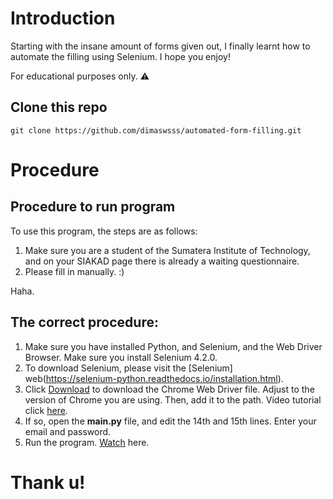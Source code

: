 # Introduction
Starting with the insane amount of forms given out, I finally learnt how to automate the filling using Selenium. I hope you enjoy!

For educational purposes only. ⚠

## Clone this repo

```git
git clone https://github.com/dimaswsss/automated-form-filling.git
```

# Procedure
## Procedure to run program
To use this program, the steps are as follows:
1. Make sure you are a student of the Sumatera Institute of Technology, and on your SIAKAD page there is already a waiting questionnaire.
2. Please fill in manually. :)

Haha.


## The correct procedure:
1. Make sure you have installed Python, and Selenium, and the Web Driver Browser. Make sure you install Selenium 4.2.0.
2. To download Selenium, please visit the [Selenium] web(https://selenium-python.readthedocs.io/installation.html). 
3. Click [Download](https://sites.google.com/chromium.org/driver/) to download the Chrome Web Driver file. Adjust to the version of Chrome you are using. Then, add it to the path. Video tutorial click [here](https://www.youtube.com/watch?v=hoHg8BPbeuM).
4. If so, open the **main.py** file, and edit the 14th and 15th lines. Enter your email and password.
5. Run the program. [Watch](https://www.youtube.com/watch?v=OfhPiW4tThI) here.

# Thank u!
